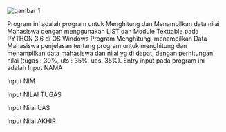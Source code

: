 ![gambar 1](screenshot/scr1.png) <p>
Program ini adalah program untuk Menghitung dan Menampilkan data nilai Mahasiswa dengan menggunakan LIST dan Module Texttable pada PYTHON 3.6 di OS Windows Program Menghitung, menampilkan Data Mahasiswa penjelasan tentang program untuk menghitung dan menampilkan data mahasiswa dan nilai yg di dapat, dengan perhitungan nilai (tugas : 30%, uts : 35%, uas: 35%).
                                Entry input pada program ini adalah
Input NAMA<p>
Input NIM<p>
Input NILAI TUGAS<p>
Input Nilai UAS<p>
Input Nilai AKHIR<P>